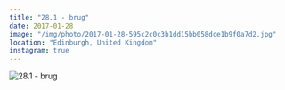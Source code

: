 ```yaml
---
title: "28.1 - brug"
date: 2017-01-28
image: "/img/photo/2017-01-28-595c2c0c3b1dd15bb058dce1b9f0a7d2.jpg"
location: "Edinburgh, United Kingdom"
instagram: true
---
```


![28.1 - brug](/img/photo/2017-01-28-595c2c0c3b1dd15bb058dce1b9f0a7d2.jpg)
